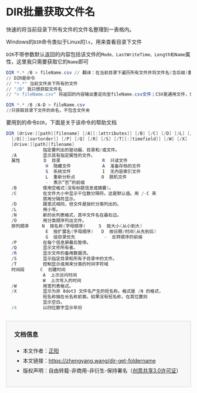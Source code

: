 # DIR批量获取文件名




快速的将当前目录下所有文件的文件名整理到一表格内。

<!--more-->

Windows的`DIR`命令类似于Linux的`ls`，用来查看目录下文件

`DIR`不带参数默认返回的内容包括该文件的`Mode、LastWriteTime、Length和Name`属性，这里我只需要获取它的`Name`即可

```powershell
DIR *.* /B > fileName.csv // 翻译：在当前目录下遍历所有文件并将文件名(含后缀)重定向至`fileName.csv`文件
// DIR是命令
// "*.*" 当前文件夹下所有的文件
// "/B" 我只想获取文件名
// "> fileName.csv" 将返回的内容输出重定向至fileName.csv文件；CSV是通用文件，记事本和Excel都可以打开
```
```powershell
DIR *.* /B /A-D > fileName.csv
//只获取目录下文件的命名，不包含文件夹
```

要用到的命令`DIR`，下面是关于该命令的帮助文档

```powershell
DIR [drive:][path][filename] [/A[[:]attributes]] [/B] [/C] [/D] [/L] [/N]
  [/O[[:]sortorder]] [/P] [/Q] [/R] [/S] [/T[[:]timefield]] [/W] [/X] [/4]
  [drive:][path][filename]
              指定要列出的驱动器、目录和/或文件。
  /A          显示具有指定属性的文件。
  属性         D  目录                R  只读文件
               H  隐藏文件            A  准备存档的文件
               S  系统文件            I  无内容索引文件
               L  重新分析点          O  脱机文件
               -  表示“否”的前缀
  /B          使用空格式(没有标题信息或摘要)。
  /C          在文件大小中显示千位数分隔符。这是默认值。用 /-C 来
              禁用分隔符显示。
  /D          跟宽式相同，但文件是按栏分类列出的。
  /L          用小写。
  /N          新的长列表格式，其中文件名在最右边。
  /O          用分类顺序列出文件。
  排列顺序     N  按名称(字母顺序)     S  按大小(从小到大)
               E  按扩展名(字母顺序)   D  按日期/时间(从先到后)
               G  组目录优先           -  反转顺序的前缀
  /P          在每个信息屏幕后暂停。
  /Q          显示文件所有者。
  /R          显示文件的备用数据流。
  /S          显示指定目录和所有子目录中的文件。
  /T          控制显示或用来分类的时间字符域
  时间段      C  创建时间
              A  上次访问时间
              W  上次写入的时间
  /W          用宽列表格式。
  /X          显示为非 8dot3 文件名产生的短名称。格式是 /N 的格式，
              短名称插在长名称前面。如果没有短名称，在其位置则
              显示空白。
  /4          以四位数字显示年份
```



<div style="margin-top:2em;padding:0 1.5em;border:1px solid #d3d3d3;background-color:#f7f7f7">
    <h3>文档信息</h3>
    <ul style="padding-bottom:1.5em;">
        <li style="padding-top:0.5em;">本文作者：<a href="https://zhengyang.wang/about" target="_blank">正阳</a></li>
        <li style="padding-top:0.5em;">本文链接：<a href="https://zhengyang.wang/dir-get-foldername/" target="_blank">https://zhengyang.wang/dir-get-foldername</a></li>
        <li style="padding-top:0.5em;">版权声明：自由转载-非商用-非衍生-保持署名（<a href="http://creativecommons.org/licenses/by-nc-nd/3.0/deed.zh" target="_blank">创意共享3.0许可证</a>）</li>
    </ul>
</div>
